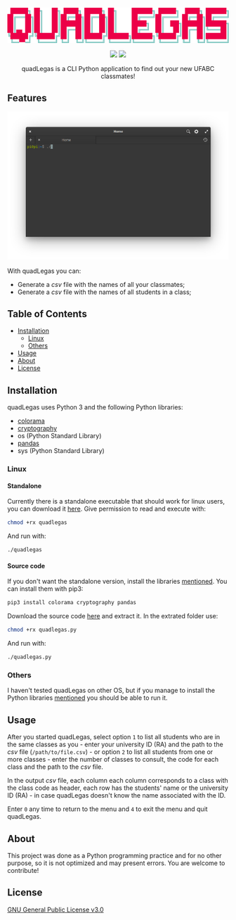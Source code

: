 <p align="center">
    <img src="https://raw.githubusercontent.com/pi-etro/quadLegas/master/img/quadLegas.png" width="598">
</p>
<p align="center">
    <a href="https://www.python.org/" alt="Made with Python">
        <img src="https://img.shields.io/badge/Made%20with-Python-3572A5.svg" /></a>
    <a href="https://www.gnu.org/licenses/gpl-3.0.html" alt="GPLv3">
        <img src="https://img.shields.io/badge/License-GPLv3-CB0000.svg" /></a>
</p>
<p align="center">
quadLegas is a CLI Python application to find out your new UFABC classmates!
</p>

## Features

<p align="center">
  <img width="660" src="https://raw.githubusercontent.com/pi-etro/quadLegas/master/img/new_menu.gif">
</p>

With quadLegas you can:
* Generate a *csv* file with the names of all your classmates;
* Generate a *csv* file with the names of all students in a class;

## Table of Contents

* [Installation](#Installation)
  * [Linux](#Linux)
  * [Others](#Others)
* [Usage](#Usage)
* [About](#About)
* [License](#License)

## Installation

quadLegas uses Python 3 and the following Python libraries:
* [colorama](https://github.com/tartley/colorama)
* [cryptography](https://cryptography.io/en/latest/)
* os (Python Standard Library)
* [pandas](https://github.com/pandas-dev/pandas)
* sys (Python Standard Library)

### Linux
#### Standalone
Currently there is a standalone executable that should work for linux users, you can download it [here](https://github.com/pi-etro/quadLegas/releases/latest/download/quadlegas). Give permission to read and execute with:
```bash
chmod +rx quadlegas
```
And run with:
```bash
./quadlegas
```

#### Source code
If you don't want the standalone version, install the libraries [mentioned](#Installation). You can install them with pip3:
```bash
pip3 install colorama cryptography pandas
```
Download the source code [here](https://github.com/pi-etro/quadLegas/archive/v1.0.zip) and extract it. In the extrated folder use:
```bash
chmod +rx quadlegas.py
```
And run with:
```bash
./quadlegas.py
```

### Others
I haven't tested quadLegas on other OS, but if you manage to install the Python libraries [mentioned](#Installation) you should be able to run it.

## Usage

After you started quadLegas, select option `1` to list all students who are in the same classes as you - enter your university ID (RA) and the path to the *csv* file (`/path/to/file.csv`) - or option `2` to list all students from one or more classes - enter the number of classes to consult, the code for each class and the path to the *csv* file.

In the output *csv* file, each column each column corresponds to a class with the class code as header, each row has the students' name or the university ID (RA) - in case quadLegas doesn't know the name associated with the ID.

Enter `0` any time to return to the menu and `4` to exit the menu and quit quadLegas.

## About

This project was done as a Python programming practice and for no other purpose, so it is not optimized and may present errors. You are welcome to contribute!

## License
[GNU General Public License v3.0](https://www.gnu.org/licenses/gpl-3.0.html)
